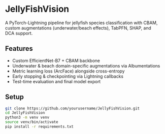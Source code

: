 # JellyFishVision

A PyTorch-Lightning pipeline for jellyfish species classification with CBAM, custom augmentations (underwater/beach effects), TabPFN, SHAP, and DCA support.

## Features

- Custom EfficientNet-B7 + CBAM backbone  
- Underwater & beach domain-specific augmentations via Albumentations  
- Metric learning loss (ArcFace) alongside cross-entropy  
- Early stopping & checkpointing via Lightning callbacks  
- Test-time evaluation and final model export  

## Setup

```bash
git clone https://github.com/yourusername/JellyFishVision.git
cd JellyFishVision
python3 -m venv venv
source venv/bin/activate
pip install -r requirements.txt
